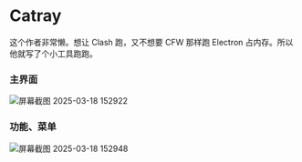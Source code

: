 # Catray

这个作者非常懒。想让 Clash 跑，又不想要 CFW 那样跑 Electron 占内存。所以他就写了个小工具跑跑。

### 主界面

![屏幕截图 2025-03-18 152922](https://github.com/user-attachments/assets/72eea2b7-0a13-484c-920a-dae5a050652d)

### 功能、菜单

![屏幕截图 2025-03-18 152948](https://github.com/user-attachments/assets/860ff137-f84d-4bad-bb14-a7635d1764af)
